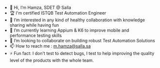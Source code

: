 - 👋 Hi, I’m Hamza, SDET @ Salla
- 🏆 I'm certified ISTQB Test Automation Engineer
- 👀 I’m interested in any kind of healthy collaboration with knowledge sharing while having fun
- 🌱 I’m currently learning Appium & K6 to improve mobile and performance testing skills
- 💞️ I’m looking to collaborate on building robust Test Automation Solutions
- 📫 How to reach me : m.hamza@salla.sa
- ⚡ Fun fact: I don't test to detect bugs, I test to help improving the quality level of the products with the whole team.

<!---
QA-MHA-Salla/QA-MHA-Salla is a ✨ special ✨ repository because its `README.md` (this file) appears on your GitHub profile.
You can click the Preview link to take a look at your changes.
--->
